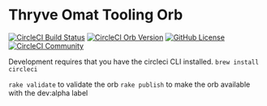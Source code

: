 # Thryve Omat Tooling Orb

[![CircleCI Build Status](https://circleci.com/gh/FasterBetter/circleci-orb.svg?style=shield "CircleCI Build Status")](https://circleci.com/gh/FasterBetter/circleci-orb) [![CircleCI Orb Version](https://badges.circleci.com/orbs/fasterbetter/omat.svg)](https://circleci.com/orbs/registry/orb/fasterbetter/omat) [![GitHub License](https://img.shields.io/badge/license-MIT-lightgrey.svg)](https://raw.githubusercontent.com/FasterBetter/circleci-orb/master/LICENSE) [![CircleCI Community](https://img.shields.io/badge/community-CircleCI%20Discuss-343434.svg)](https://discuss.circleci.com/c/ecosystem/orbs)

Development requires that you have the circleci CLI installed. `brew install circleci`

`rake validate` to validate the orb
`rake publish` to make the orb available with the dev:alpha label
